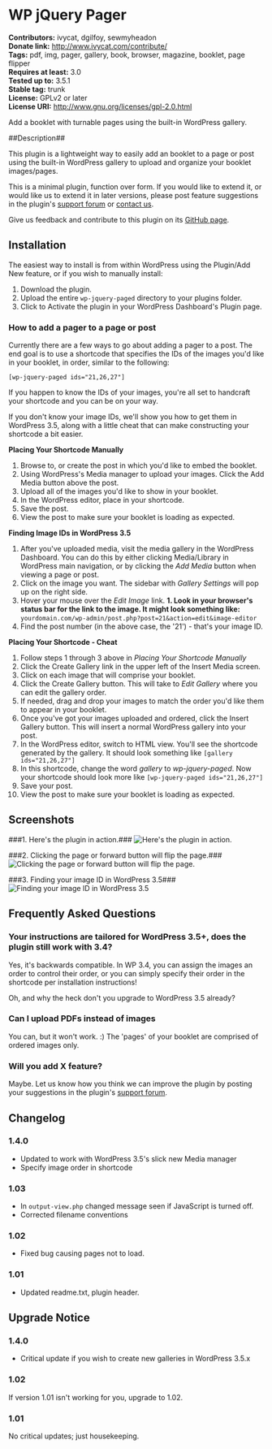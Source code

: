 # WP jQuery Pager #
**Contributors:** ivycat, dgilfoy, sewmyheadon  
**Donate link:** http://www.ivycat.com/contribute/  
**Tags:** pdf, img, pager, gallery, book, browser, magazine, booklet, page flipper  
**Requires at least:** 3.0  
**Tested up to:** 3.5.1  
**Stable tag:** trunk  
**License:** GPLv2 or later  
**License URI:** http://www.gnu.org/licenses/gpl-2.0.html  

Add a booklet with turnable pages using the built-in WordPress gallery.

##Description##

This plugin is a lightweight way to easily add an booklet to a page or post using the built-in WordPress gallery to upload and organize your booklet images/pages.

This is a minimal plugin, function over form.  If you would like to extend it, or would like us to extend it in later versions, please post feature suggestions in the plugin's [support forum](http://wordpress.org/support/plugin/wp-jquery-pdf-paged) or [contact us](http://www.ivycat.com/contact/).

Give us feedback and contribute to this plugin on its [GitHub page](https://github.com/ivycat/WP-JQuery-Pager).

## Installation ##

The easiest way to install is from within WordPress using the Plugin/Add New feature, or if you wish to manually install:

1. Download the plugin.
1. Upload the entire `wp-jquery-paged` directory to your plugins folder.
1. Click to Activate the plugin in your WordPress Dashboard's Plugin page.

### How to add a pager to a page or post ###

Currently there are a few ways to go about adding a pager to a post.  The end goal is to use a shortcode that specifies the IDs of the images you'd like in your booklet, in order, similar to the following:

`[wp-jquery-paged ids="21,26,27"]`

If you happen to know the IDs of your images, you're all set to handcraft your shortcode and you can be on your way.  

If you don't know your image IDs, we'll show you how to get them in WordPress 3.5, along with a little cheat that can make constructing your shortcode a bit easier.

**Placing Your Shortcode Manually**

1. Browse to, or create the post in which you'd like to embed the booklet.
1. Using WordPress's Media manager to upload your images.  Click the Add Media button above the post.
1. Upload all of the images you'd like to show in your booklet.
1. In the WordPress editor, place in your shortcode.
1. Save the post.
1. View the post to make sure your booklet is loading as expected.

**Finding Image IDs in WordPress 3.5**

1. After you've uploaded media, visit the media gallery in the WordPress Dashboard.  You can do this by either clicking Media/Library in WordPress main navigation, or by clicking the *Add Media* button when viewing a page or post.
1. Click on the image you want.  The sidebar with *Gallery Settings* will pop up on the right side.
1. Hover your mouse over the *Edit Image* link.
**1. Look in your browser's status bar for the link to the image.  It might look something like:** `yourdomain.com/wp-admin/post.php?post=21&action=edit&image-editor`  
1. Find the post number (in the above case, the '21') - that's your image ID.

**Placing Your Shortcode - Cheat**

1. Follow steps 1 through 3 above in *Placing Your Shortcode Manually*
1. Click the Create Gallery link in the upper left of the Insert Media screen.
1. Click on each image that will comprise your booklet.
1. Click the Create Gallery button.  This will take to *Edit Gallery* where you can edit the gallery order.
1. If needed, drag and drop your images to match the order you'd like them to appear in your booklet.
1. Once you've got your images uploaded and ordered, click the Insert Gallery button.  This will insert a normal WordPress gallery into your post.
1. In the WordPress editor, switch to HTML view.  You'll see the shortcode generated by the gallery.  It should look something like `[gallery ids="21,26,27"]`
1. In this shortcode, change the word *gallery* to *wp-jquery-paged*.  Now your shortcode should look more like `[wp-jquery-paged ids="21,26,27"]`
1. Save your post.
1. View the post to make sure your booklet is loading as expected.

## Screenshots ##

###1. Here's the plugin in action.###
![Here's the plugin in action.](http://s.wordpress.org/extend/plugins/wp-jquery-pager/screenshot-1.png)

###2. Clicking the page or forward button will flip the page.###
![Clicking the page or forward button will flip the page.](http://s.wordpress.org/extend/plugins/wp-jquery-pager/screenshot-2.png)

###3. Finding your image ID in WordPress 3.5###
![Finding your image ID in WordPress 3.5](http://s.wordpress.org/extend/plugins/wp-jquery-pager/screenshot-3.png)


## Frequently Asked Questions ##

### Your instructions are tailored for WordPress 3.5+, does the plugin still work with 3.4? ###

Yes, it's backwards compatible.  In WP 3.4, you can assign the images an order to control their order, or you can simply specify their order in the shortcode per installation instructions!

Oh, and why the heck don't you upgrade to WordPress 3.5 already?

### Can I upload PDFs instead of images ###

You can, but it won't work. :)  The 'pages' of your booklet are comprised of ordered images only.

### Will you add X feature? ###

Maybe.  Let us know how you think we can improve the plugin by posting your suggestions in the plugin's [support forum](http://wordpress.org/support/plugin/wp-jquery-pdf-paged).

## Changelog ##

### 1.4.0 ###
* Updated to work with WordPress 3.5's slick new Media manager
* Specify image order in shortcode

### 1.03 ###
* In `output-view.php` changed message seen if JavaScript is turned off.
* Corrected filename conventions

### 1.02 ###
* Fixed bug causing pages not to load.

### 1.01 ###
* Updated readme.txt, plugin header.

## Upgrade Notice ##

### 1.4.0 ###
* Critical update if you wish to create new galleries in WordPress 3.5.x

### 1.02 ###
If version 1.01 isn't working for you, upgrade to 1.02.

### 1.01 ###
No critical updates; just housekeeping.

